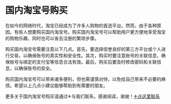 # 国内淘宝号购买

在如今的网络时代，淘宝已经成为了许多人购物的首选平台。然而，由于各种原因，有些人想要购买国内淘宝号。购买国内淘宝号可以帮助用户更方便地享受淘宝的购物乐趣，同时也可以省去注册的繁琐步骤。

购买国内淘宝号需要注意以下几点。首先，要选择信誉良好的第三方平台或个人进行交易，以确保账号的真实性和安全性。其次，购买时要注意账号的关联信息，确保账号与绑定的支付宝等信息合法有效。最后，购买后要及时修改密码和关联信息，以确保账号的安全。

购买国内淘宝号可以带来诸多便利，但也需谨慎对待，以免给自己带来不必要的麻烦。希望以上几点小建议能够帮助到有需要的朋友。

更多关于国内淘宝号购买请通过✈与我们联系，感谢阅读，谢谢！[✈点这里联系](https://www.k02.cc)